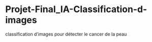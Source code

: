# Projet-Final_IA-Classification-d-images
classification d’images pour détecter le cancer de la peau
